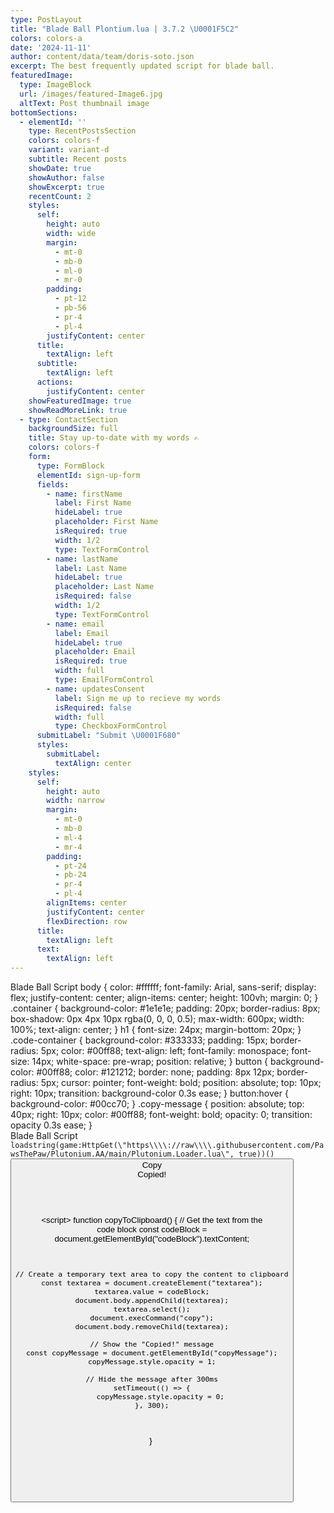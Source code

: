 ```yaml
---
type: PostLayout
title: "Blade Ball Plontium.lua | 3.7.2 \U0001F5C2️"
colors: colors-a
date: '2024-11-11'
author: content/data/team/doris-soto.json
excerpt: The best frequently updated script for blade ball.
featuredImage:
  type: ImageBlock
  url: /images/featured-Image6.jpg
  altText: Post thumbnail image
bottomSections:
  - elementId: ''
    type: RecentPostsSection
    colors: colors-f
    variant: variant-d
    subtitle: Recent posts
    showDate: true
    showAuthor: false
    showExcerpt: true
    recentCount: 2
    styles:
      self:
        height: auto
        width: wide
        margin:
          - mt-0
          - mb-0
          - ml-0
          - mr-0
        padding:
          - pt-12
          - pb-56
          - pr-4
          - pl-4
        justifyContent: center
      title:
        textAlign: left
      subtitle:
        textAlign: left
      actions:
        justifyContent: center
    showFeaturedImage: true
    showReadMoreLink: true
  - type: ContactSection
    backgroundSize: full
    title: Stay up-to-date with my words ✍️
    colors: colors-f
    form:
      type: FormBlock
      elementId: sign-up-form
      fields:
        - name: firstName
          label: First Name
          hideLabel: true
          placeholder: First Name
          isRequired: true
          width: 1/2
          type: TextFormControl
        - name: lastName
          label: Last Name
          hideLabel: true
          placeholder: Last Name
          isRequired: false
          width: 1/2
          type: TextFormControl
        - name: email
          label: Email
          hideLabel: true
          placeholder: Email
          isRequired: true
          width: full
          type: EmailFormControl
        - name: updatesConsent
          label: Sign me up to recieve my words
          isRequired: false
          width: full
          type: CheckboxFormControl
      submitLabel: "Submit \U0001F680"
      styles:
        submitLabel:
          textAlign: center
    styles:
      self:
        height: auto
        width: narrow
        margin:
          - mt-0
          - mb-0
          - ml-4
          - mr-4
        padding:
          - pt-24
          - pb-24
          - pr-4
          - pl-4
        alignItems: center
        justifyContent: center
        flexDirection: row
      title:
        textAlign: left
      text:
        textAlign: left
---
```

<!DOCTYPE html>

<html lang=\"en\"\>
<head\>
<meta charset=\"UTF-8\"\>
<meta name=\"viewport\" content=\"width=device-width, initial-scale=1.0\"\>
<title\>Blade Ball Script</title\>
<style\>
body {
    color: #ffffff;
    font-family: Arial, sans-serif;
    display: flex;
    justify-content: center;
    align-items: center;
    height: 100vh;
    margin: 0;
}
.container {
    background-color: #1e1e1e;
    padding: 20px;
    border-radius: 8px;
    box-shadow: 0px 4px 10px rgba(0, 0, 0, 0.5);
    max-width: 600px;
    width: 100%;
    text-align: center;
}
h1 {
    font-size: 24px;
    margin-bottom: 20px;
}
.code-container {
    background-color: #333333;
    padding: 15px;
    border-radius: 5px;
    color: #00ff88;
    text-align: left;
    font-family: monospace;
    font-size: 14px;
    white-space: pre-wrap;
    position: relative;
}
button {
    background-color: #00ff88;
    color: #121212;
    border: none;
    padding: 8px 12px;
    border-radius: 5px;
    cursor: pointer;
    font-weight: bold;
    position: absolute;
    top: 10px;
    right: 10px;
    transition: background-color 0.3s ease;
}
button:hover {
    background-color: #00cc70;
}
.copy-message {
    position: absolute;
    top: 40px;
    right: 10px;
    color: #00ff88;
    font-weight: bold;
    opacity: 0;
    transition: opacity 0.3s ease;
}
</style\>
</head\>
<body\>
<div class=\"container\"\>
<h1\>Blade Ball Script</h1\>
<div class=\"code-container\"\>
<pre\><code id=\"codeBlock\"\>loadstring(game:HttpGet(\"https\\\\://raw\\\\.githubusercontent.com/PawsThePaw/Plutonium.AA/main/Plutonium.Loader.lua\", true))()</code\></pre\>
<button onclick=\"copyToClipboard()\"\>Copy</button\>
<div id=\"copyMessage\" class=\"copy-message\"\>Copied!</div\>
</div\>
</div\>

\<script>
function copyToClipboard() {
// Get the text from the code block
const codeBlock = document.getElementById("codeBlock").textContent;

    // Create a temporary text area to copy the content to clipboard
    const textarea = document.createElement("textarea");
    textarea.value = codeBlock;
    document.body.appendChild(textarea);
    textarea.select();
    document.execCommand("copy");
    document.body.removeChild(textarea);

    // Show the "Copied!" message
    const copyMessage = document.getElementById("copyMessage");
    copyMessage.style.opacity = 1;

    // Hide the message after 300ms
    setTimeout(() => {
        copyMessage.style.opacity = 0;
    }, 300);

}
</script>
</body>
</html>

